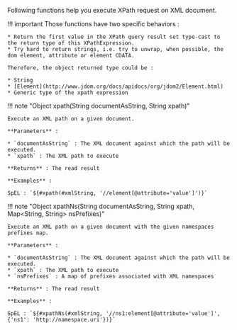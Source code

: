 Following functions help you execute XPath request on XML document.

!!! important
    Those functions have two specific behaviors :
    
    * Return the first value in the XPath query result set type-cast to the return type of this XPathExpression. 
    * Try hard to return strings, i.e. try to unwrap, when possible, the dom element, attribute or element CDATA.
    
    Therefore, the object returned type could be :
    
    * String
    * [Element](http://www.jdom.org/docs/apidocs/org/jdom2/Element.html)
    * Generic type of the xpath expression

!!! note "Object xpath(String documentAsString, String xpath)"

    Execute an XML path on a given document.

    **Parameters** :

    * `documentAsString` : The XML document against which the path will be executed.
    * `xpath` : The XML path to execute

    **Returns** : The read result

    **Examples** :

    SpEL : `${#xpath(#xmlString, '//element[@attribute='value']')}`


!!! note "Object xpathNs(String documentAsString, String xpath, Map<String, String> nsPrefixes)"

    Execute an XML path on a given document with the given namespaces prefixes map.

    **Parameters** :

    * `documentAsString` : The XML document against which the path will be executed.
    * `xpath` : The XML path to execute
    * `nsPrefixes` : A map of prefixes associated with XML namespaces

    **Returns** : The read result

    **Examples** :

    SpEL : `${#xpathNs(#xmlString, '//ns1:element[@attribute='value']', {'ns1': 'http://namespace.uri'})}`
